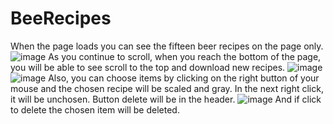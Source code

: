 # BeeRecipes
When the page loads you can see the fifteen beer recipes on the page only.
![image](https://github.com/KatsuboDmytro/beer-recipes/assets/103748028/44114223-7894-40b7-a6fb-4d99941570b6)
As you continue to scroll, when you reach the bottom of the page, you will be able to see scroll to the top and download new recipes.
![image](https://github.com/KatsuboDmytro/beer-recipes/assets/103748028/a9205269-6980-4574-a9b5-8ac7e7080aa4)
![image](https://github.com/KatsuboDmytro/beer-recipes/assets/103748028/becb57d3-7928-40b1-91da-da99e833d65b)
Also, you can choose items by clicking on the right button of your mouse and the chosen recipe will be scaled and gray. In the next right click, it will be unchosen.
Button delete will be in the header.
![image](https://github.com/KatsuboDmytro/beer-recipes/assets/103748028/d0edc806-f7a2-49cc-95bb-571261141152)
And if click to delete the chosen item will be deleted.
